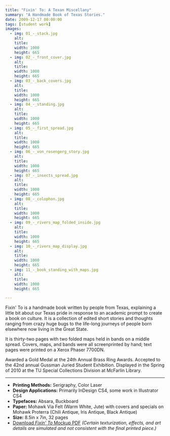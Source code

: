 ```yaml
---
title: "Fixin' To: A Texan Miscellany"
summary: "A Handmade Book of Texas Stories."
date: 2009-12-17 00:00:00
tags: [student work]
images:
  - img: 01_-_stack.jpg
    alt:
    title:
    width: 1000
    height: 665
  - img: 02_-_front_cover.jpg
    alt:
    title:
    width: 1000
    height: 665
  - img: 03_-_back_covers.jpg
    alt:
    title:
    width: 1000
    height: 665
  - img: 04_-_standing.jpg
    alt:
    title:
    width: 1000
    height: 665
  - img: 05_-_first_spread.jpg
    alt:
    title:
    width: 1000
    height: 665
  - img: 06_-_von_rosengerg_story.jpg
    alt:
    title:
    width: 1000
    height: 665
  - img: 07_-_insects_spread.jpg
    alt:
    title:
    width: 1000
    height: 665
  - img: 08_-_colophon.jpg
    alt:
    title:
    width: 1000
    height: 665
  - img: 09_-_rivers_map_folded_inside.jpg
    alt:
    title:
    width: 1000
    height: 665
  - img: 10_-_rivers_map_display.jpg
    alt:
    title:
    width: 1000
    height: 665
  - img: 11_-_book_standing_with_maps.jpg
    alt:
    title:
    width: 1000
    height: 665

---
```


Fixin' To is a handmade book written by people from Texas, explaining a little bit about our Texas pride in response to an academic prompt to create a book on culture. It is a collection of edited short stories and thoughts ranging from crazy huge bugs to the life-long journeys of people born elsewhere now living in the Great State.

It is thirty-two pages with two folded maps held in bands on a middle spread. Covers, maps, and bands were all screenprinted by hand; text pages were printed on a Xerox Phaser 7700DN.

Awarded a Gold Medal at the 24th Annual Brass Ring Awards. Accepted to the 42nd annual Gussman Juried Student Exhibition. Displayed in the Spring of 2010 at the TU Special Collections Division at McFarlin Library.

---

*   **Printing Methods:** Serigraphy, Color Laser
*   **Design Applications:** Primarily InDesign CS4, some work in Illustrator CS4
*   **Typefaces:** Absara, Buckboard
*   **Paper:** Mohawk Via Felt (Warm White, Jute) with covers and specials on Mohawk Proterra (Chili Antique, Iris Antique, Black Antique)
*   **Size:** 8.5in x 7in, 32 pages
*   [Download _Fixin' To_ Mockup PDF](/pdf/tu-fixinto-book.pdf) _(Certain texturization, effects, and art details are simulated and not consistent with the final printed piece.)_

